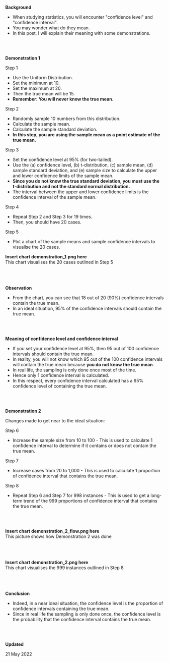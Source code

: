 **Background**  

* When studying statistics, you will encounter "confidence level" and "confidence interval".  
* You may wonder what do they mean.  
* In this post, I will explain their meaning with some demonstrations.  
<br>  
<br>  

**Demonstration 1**  

Step 1  
* Use the Uniform Distribution.  
* Set the minimum at 10.  
* Set the maximum at 20.  
* Then the true mean will be 15.  
* **Remember: You will never know the true mean.**  

Step 2  
* Randomly sample 10 numbers from this distribution.  
* Calculate the sample mean.  
* Calculate the sample standard deviation.  
* **In this step, you are using the sample mean as a point estimate of the true mean.**  

Step 3  
* Set the confidence level at 95% (for two-tailed).  
* Use the (a) confidence level, (b) t-distribution, (c) sample mean, (d) sample standard deviation, and (e) sample size to calculate the upper and lower confidence limits of the sample mean.  
* **Since you do not know the true standard deviation, you must use the t-distribution and not the standard normal distribution.**  
* The interval between the upper and lower confidence limits is the confidence interval of the sample mean.  

Step 4  
* Repeat Step 2 and Step 3 for 19 times.  
* Then, you should have 20 cases.  

Step 5  
* Plot a chart of the sample means and sample confidence intervals to visualise the 20 cases.  

**Insert chart demonstration_1.png here**  
This chart visualises the 20 cases outlined in Step 5  
<br>  
<br>  

**Observation**  

* From the chart, you can see that 18 out of 20 (90%) confidence intervals contain the true mean.  
* In an ideal situation, 95% of the confidence intervals should contain the true mean.  
<br>  
<br>  

**Meaning of confidence level and confidence interval**  

* If you set your confidence level at 95%, then 95 out of 100 confidence intervals should contain the true mean.  
* In reality, you will not know which 95 out of the 100 confidence intervals will contain the true mean because **you do not know the true mean**.  
* In real life, the sampling is only done once most of the time.  
* Hence only 1 confidence interval is calculated.  
* In this respect, every confidence interval calculated has a 95% confidence level of containing the true mean.
<br>  
<br>  

**Demonstration 2**  

Changes made to get near to the ideal situation:  

Step 6
* Increase the sample size from 10 to 100 - This is used to calculate 1 confidence interval to determine if it contains or does not contain the true mean.  

Step 7  
* Increase cases from 20 to 1,000 - This is used to calculate 1 proportion of confidence interval that contains the true mean.  

Step 8
*  Repeat Step 6 and Step 7 for 998 instances - This is used to get a long-term trend of the 999 proportions of confidence interval that contains the true mean.  
<br>  
<br>  

**Insert chart demonstration_2_flow.png here**  
This picture shows how Demonstration 2 was done  
<br>  
<br>  

**Insert chart demonstration_2.png here**  
This chart visualises the 999 instances outlined in Step 8  
<br>  
<br>  

**Conclusion**  

* Indeed, in a near ideal situation, the confidence level is the proportion of confidence intervals containing the true mean.  
* Since in real life the sampling is only done once, the confidence level is the probability that the confidence interval contains the true mean.  
<br>  
<br>  

**Updated**  

21 May 2022  
